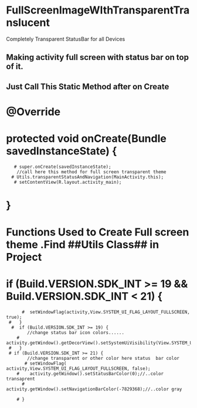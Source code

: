 # FullScreenImageWIthTransparentTranslucent
  Completely Transparent StatusBar for all Devices
## Making activity full screen with status bar on top of it.


## Just Call This Static Method after on Create 


 # @Override
   # protected void onCreate(Bundle savedInstanceState) {
       # super.onCreate(savedInstanceState);
        //call here this method for full screen transparent theme
      # Utils.transparentStatusAndNavigation(MainActivity.this);
       # setContentView(R.layout.activity_main);
  #  }
    
    
   

# Functions Used to Create Full screen theme .Find ##Utils Class## in Project 
 
 
# if (Build.VERSION.SDK_INT >= 19 && Build.VERSION.SDK_INT < 21) {
          #  setWindowFlag(activity,View.SYSTEM_UI_FLAG_LAYOUT_FULLSCREEN, true);
     #   }
      #  if (Build.VERSION.SDK_INT >= 19) {
            //change status bar icon colors......
        #    activity.getWindow().getDecorView().setSystemUiVisibility(View.SYSTEM_UI_FLAG_LAYOUT_FULLSCREEN);
     #   }
     # if (Build.VERSION.SDK_INT >= 21) {
            //change transparent or other color here status  bar color
           # setWindowFlag(   activity,View.SYSTEM_UI_FLAG_LAYOUT_FULLSCREEN, false);
        #    activity.getWindow().setStatusBarColor(0);//..color transaprent
          #  activity.getWindow().setNavigationBarColor(-7829368);//..color gray 

        # }
        
